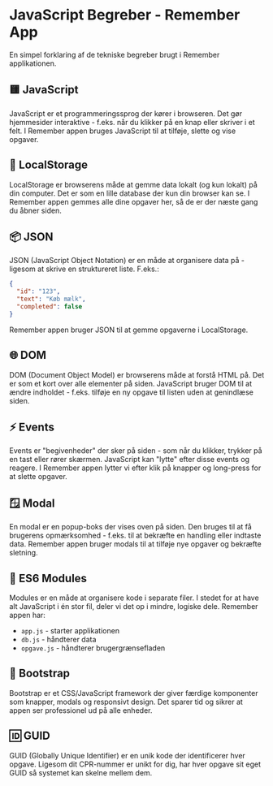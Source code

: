 # JavaScript Begreber - Remember App

En simpel forklaring af de tekniske begreber brugt i Remember applikationen.

## 🟨 JavaScript
JavaScript er et programmeringssprog der kører i browseren. Det gør hjemmesider interaktive - f.eks. når du klikker på en knap eller skriver i et felt. I Remember appen bruges JavaScript til at tilføje, slette og vise opgaver.

## 💾 LocalStorage
LocalStorage er browserens måde at gemme data lokalt (og kun lokalt) på din computer. Det er som en lille database der kun din browser kan se. I Remember appen gemmes alle dine opgaver her, så de er der næste gang du åbner siden.

## 📦 JSON
JSON (JavaScript Object Notation) er en måde at organisere data på - ligesom at skrive en struktureret liste. F.eks.:
```json
{
  "id": "123",
  "text": "Køb mælk", 
  "completed": false
}
```
Remember appen bruger JSON til at gemme opgaverne i LocalStorage.

## 🌐 DOM
DOM (Document Object Model) er browserens måde at forstå HTML på. Det er som et kort over alle elementer på siden. JavaScript bruger DOM til at ændre indholdet - f.eks. tilføje en ny opgave til listen uden at genindlæse siden.

## ⚡ Events
Events er "begivenheder" der sker på siden - som når du klikker, trykker på en tast eller rører skærmen. JavaScript kan "lytte" efter disse events og reagere. I Remember appen lytter vi efter klik på knapper og long-press for at slette opgaver.

## 🪟 Modal
En modal er en popup-boks der vises oven på siden. Den bruges til at få brugerens opmærksomhed - f.eks. til at bekræfte en handling eller indtaste data. Remember appen bruger modals til at tilføje nye opgaver og bekræfte sletning.

## 📁 ES6 Modules
Modules er en måde at organisere kode i separate filer. I stedet for at have alt JavaScript i én stor fil, deler vi det op i mindre, logiske dele. Remember appen har:
- `app.js` - starter applikationen
- `db.js` - håndterer data 
- `opgave.js` - håndterer brugergrænsefladen

## 🎨 Bootstrap
Bootstrap er et CSS/JavaScript framework der giver færdige komponenter som knapper, modals og responsivt design. Det sparer tid og sikrer at appen ser professionel ud på alle enheder.

## 🆔 GUID
GUID (Globally Unique Identifier) er en unik kode der identificerer hver opgave. Ligesom dit CPR-nummer er unikt for dig, har hver opgave sit eget GUID så systemet kan skelne mellem dem.


